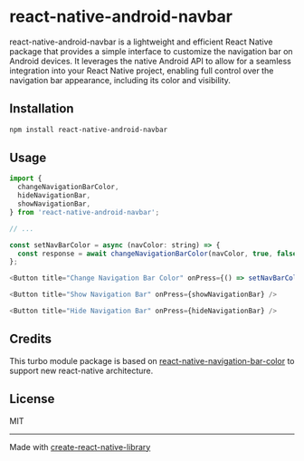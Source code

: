 # react-native-android-navbar

react-native-android-navbar is a lightweight and efficient React Native package that provides a simple interface to customize the navigation bar on Android devices. It leverages the native Android API to allow for a seamless integration into your React Native project, enabling full control over the navigation bar appearance, including its color and visibility.

## Installation

```sh
npm install react-native-android-navbar
```

## Usage

```js
import {
  changeNavigationBarColor,
  hideNavigationBar,
  showNavigationBar,
} from 'react-native-android-navbar';

// ...

const setNavBarColor = async (navColor: string) => {
  const response = await changeNavigationBarColor(navColor, true, false);
};

<Button title="Change Navigation Bar Color" onPress={() => setNavBarColor('blue')} />

<Button title="Show Navigation Bar" onPress={showNavigationBar} />

<Button title="Hide Navigation Bar" onPress={hideNavigationBar} />

```

## Credits

This turbo module package is based on [react-native-navigation-bar-color](https://github.com/thebylito/react-native-navigation-bar-color) to support new react-native architecture.

## License

MIT

---

Made with [create-react-native-library](https://github.com/callstack/react-native-builder-bob)
